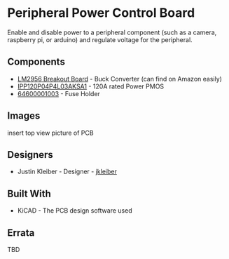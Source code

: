 # Peripheral Power Control Board

Enable and disable power to a peripheral component (such as a camera, raspberry pi, or arduino) and regulate voltage for the peripheral.

## Components
- [LM2956 Breakout Board](https://www.amazon.com/LM2596-Converter-3-0-40V-1-5-35V-Supply/dp/B01GJ0SC2C) - Buck Converter (can find on Amazon easily)
- [IPP120P04P4L03AKSA1](https://www.mouser.co.il/ProductDetail/Infineon-Technologies/IPP120P04P4L03AKSA1?qs=sGAEpiMZZMshyDBzk1%2FWi4lI00SCTc047yeVAvMQSdk%3D) - 120A rated Power PMOS
- [64600001003](https://www.mouser.co.il/ProductDetail/Littelfuse/64600001003?qs=J2dJc02fMkr9fpR3CPjt3Q==) - Fuse Holder

## Images
insert top view picture of PCB

## Designers

- Justin Kleiber - Designer - [jkleiber](https://github.com/jkleiber)

## Built With

- KiCAD - The PCB design software used

## Errata

TBD
